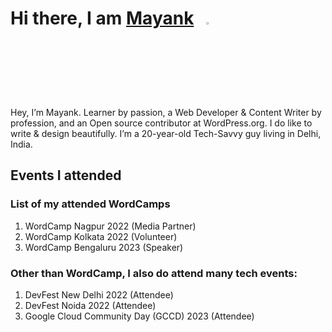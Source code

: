 # Hi there, I am [Mayank](https://markmemayank.com/)&nbsp;&nbsp;&nbsp;<img width="3%" src="https://i.imgur.com/u2WLlB8.gif" />

Hey, I’m Mayank. Learner by passion, a Web Developer & Content Writer by profession, and an Open source contributor at WordPress.org. I do like to write & design beautifully. I’m a 20-year-old Tech-Savvy guy living in Delhi, India.

## Events I attended

### List of my attended WordCamps
1. WordCamp Nagpur 2022 (Media Partner)
2. WordCamp Kolkata 2022 (Volunteer)
3. WordCamp Bengaluru 2023 (Speaker)

### Other than WordCamp, I also do attend many tech events:
1. DevFest New Delhi 2022 (Attendee)
2. DevFest Noida 2022 (Attendee)
3. Google Cloud Community Day (GCCD) 2023 (Attendee)
